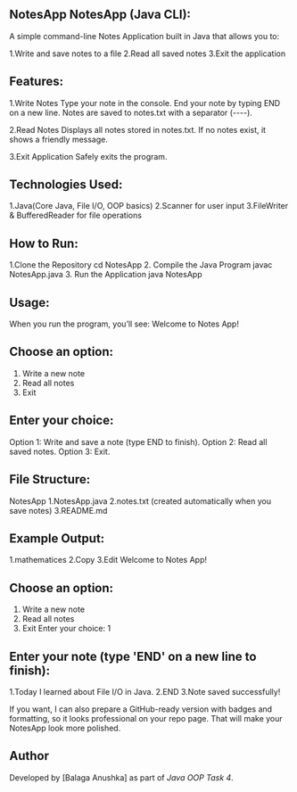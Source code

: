 NotesApp
NotesApp (Java CLI):
--------------------
A simple command-line Notes Application built in Java that allows you to:

1.Write and save notes to a file
2.Read all saved notes
3.Exit the application

Features:
---------
1.Write Notes 
Type your note in the console.
End your note by typing END on a new line.
Notes are saved to notes.txt with a separator (----).

2.Read Notes
Displays all notes stored in notes.txt.
If no notes exist, it shows a friendly message.

3.Exit Application
Safely exits the program.

Technologies Used:
------------------
1.Java(Core Java, File I/O, OOP basics)
2.Scanner for user input
3.FileWriter & BufferedReader for file operations

How to Run:
-----------
1.Clone the Repository
cd NotesApp
2. Compile the Java Program
javac NotesApp.java
3. Run the Application
java NotesApp

Usage:
------
When you run the program, you’ll see:
Welcome to Notes App!

Choose an option:
-----------------
1. Write a new note
2. Read all notes
3. Exit

Enter your choice:
------------------
Option 1: Write and save a note (type END to finish).
Option 2: Read all saved notes.
Option 3: Exit.

File Structure:
---------------
NotesApp
1.NotesApp.java
2.notes.txt   (created automatically when you save notes)
3.README.md

Example Output:
---------------
1.mathematices
2.Copy
3.Edit
Welcome to Notes App!

Choose an option:
-----------------
1. Write a new note
2. Read all notes
3. Exit
Enter your choice: 1

Enter your note (type 'END' on a new line to finish):
-----------------------------------------------------
1.Today I learned about File I/O in Java.
2.END
3.Note saved successfully!

If you want, I can also prepare a GitHub-ready version with badges and formatting, so it looks professional on your repo page. That will make your NotesApp look more polished.

Author
-------
Developed by [Balaga Anushka] as part of *Java OOP Task 4*.


